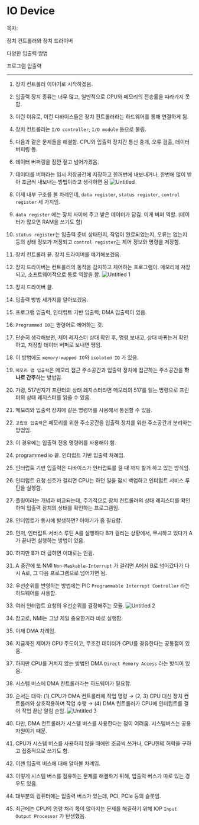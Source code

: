 # IO Device

목차: 

장치 컨트롤러와 장치 드라이버

다양한 입출력 방법

프로그램 입출력

---

1. 장치 컨트롤러 이야기로 시작하겠음.
2. 입출력 장치 종류는 너무 많고, 일반적으로 CPU와 메모리의 전송률을 따라가지 못함.
3. 이런 이유로, 이런 디바이스들은 장치 컨트롤러라는 하드웨어를 통해 연결하게 됨.
4. 장치 컨트롤러는 `I/O controller`, `I/O module` 등으로 불림.
5. 다음과 같은 문제들을 해결함. CPU와 입출력 장치간 통신 중개, 오류 검출, 데이터 버퍼링 등.
6. 데이터 버퍼링을 잠깐 짚고 넘어가겠음.
7. 데이터를 버퍼라는 임시 저장공간에 저장하고 한꺼번에 내보내거나, 한번에 많이 받아 조금씩 내보내는 방법이라고 생각하면 됨
    ![Untitled](https://github.com/Ssafy-Developer-Study/CS-study/assets/39848764/a130989d-7cf6-48b6-b8a5-a0f3c66fa7bb)

8. 이제 내부 구조를 볼 차례인데, `data register`, `status register`, `control register` 세 가지임.
9. `data register` 에는 장치 사이에 주고 받은 데이터가 담김. 이게 버퍼 역할. (데이터가 많으면 RAM을 쓰기도 함)
10. `status register`는 입출력 준비 상태인지, 작업이 완료되었는지, 오류는 없는지 등의 상태 정보가 저장되고 `control register`는 제어 정보와 명령을 저장함.
11. 장치 컨트롤러 끝. 장치 드라이버를 얘기해보겠음.
12. 장치 드라이버는 컨트롤러의 동작을 감지하고 제어하는 프로그램이. 메모리에 저장되고, 소프트웨어적으로 통로 역할을 함.
    ![Untitled 1](https://github.com/Ssafy-Developer-Study/CS-study/assets/39848764/93dc8f33-cc37-4ed2-8436-0a91b74764e2)

13. 장치 드라이버 끝.
14. 입출력 방법 세가지를 알아보겠음.
15. 프로그램 입출력, 인터럽트 기반 입출력, DMA 입출력이 있음.
16. `Programmed IO`는 명령어로 제어하는 것.
17. 단순히 생각해보면, 제어 레지스터 상태 확인 후, 명령 보내고, 상태 바뀌는거 확인하고, 저장할 데이터 버퍼로 보내면 땡임.
18. 이 방법에도 `memory-mapped IO`와 `isolated IO` 가 있음.
19. `메모리 맵 입출력`은 메모리 접근 주소공간과 입출력 장치에 접근하는 주소공간을 **하나로 간주**하는 방법임.
20. 가령, 517번지가 프린터의 상태 레지스터라면 메모리의 517를 읽는 명령으로 프린터의 상태 레지스터를 읽을 수 있음.
21. 메모리와 입출력 장치에 같은 명령어를 사용해서 통신할 수 있음.
22. `고립형 입출력`은 메모리를 위한 주소공간을 입출력 장치를 위한 주소공간과 분리하는 방법임.
23. 이 경우에는 입출력 전용 명령어를 사용해야 함.
24. programmed io 끝. 인터럽트 기반 입출력 차례임.
25. 인터럽트 기반 입출력은 디바이스가 인터럽트를 걸 때 까지 할거 하고 있는 방식임.
26. 인터럽트 요청 신호가 걸리면 CPU는 하던 일을 잠시 백업하고 인터럽트 서비스 루틴을 실행함.
27. 폴링이라는 개념과 비교되는데, 주기적으로 장치 컨트롤러의 상태 레지스터를 확인하며 입출력 장치의 상태를 확인하는 프로그램임.
28. 인터럽트가 동시에 발생하면? 이야기가 좀 필요함.
29. 먼저, 인터럽트 서비스 루틴 A를 실행하다 B가 걸리는 상황에서, 무시하고 있다가 A가 끝나면 실행하는 방법이 있음.
30. 하지만 B가 더 급하면 이대로는 안됨.
31. A 중간에 또 NMI `Non-Maskable-Interrupt` 가 걸리면 A에서 B로 넘어갔다가 다시 A로, 그 다음 프로그램으로 넘어가면 됨.
32. 우선순위를 반영하는 방법에는 PIC `Programmable Interrupt Controller` 라는 하드웨어를 사용함.
33. 여러 인터럽트 요청의 우선순위를 결정해주는 모듈.
    ![Untitled 2](https://github.com/Ssafy-Developer-Study/CS-study/assets/39848764/1a92ef4c-d81f-4329-bc78-0fac6b1bb3c9)

34. 참고로, NMI는 그냥 제일 중요한거라 바로 실행함.
35. 이제 DMA 차례임.
36. 지금까진 제어가 CPU 주도이고, 무조건 데이터가 CPU를 경유한다는 공통점이 있음.
37. 하지만 CPU를 거치지 않는 방법인 DMA `Direct Memory Access` 라는 방식이 있음.
38. 시스템 버스에 DMA 컨트롤러라는 하드웨어가 필요함.
39. 순서는 대략:
(1) CPU가 DMA 컨트롤러에 작업 명령 → (2, 3) CPU 대신 장치 컨트롤러와 상호작용하며 작업 수행 → (4) DMA 컨트롤러가 CPU에 인터럽트를 걸어 작업 끝남 알림 
순임.
    ![Untitled 3](https://github.com/Ssafy-Developer-Study/CS-study/assets/39848764/25196649-cf50-472e-a939-4144f8b6d39d)
    
40. 다만, DMA 컨트롤러가 시스템 버스를 사용한다는 점이 어려움. 시스템버스는 공용 자원이기 때문.
41. CPU가 시스템 버스를 사용하지 않을 때에만 조금씩 쓰거나, CPU한테 허락을 구하고 집중적으로 쓰기도 함.
42. 이젠 입출력 버스에 대해 알아볼 차례임.
43. 이렇게 시스템 버스를 점유하는 문제를 해결하기 위해, 입출력 버스가 따로 있는 경우도 있음.
44. 대부분의 컴퓨터에는 입출력 버스가 있는데, PCI, PCIe 등의 슬롯임.
45. 최근에는 CPU의 명령 처리 몫이 많아지는 문제를 해결하기 위해 IOP `Input Output Processor` 가 탄생했음.
